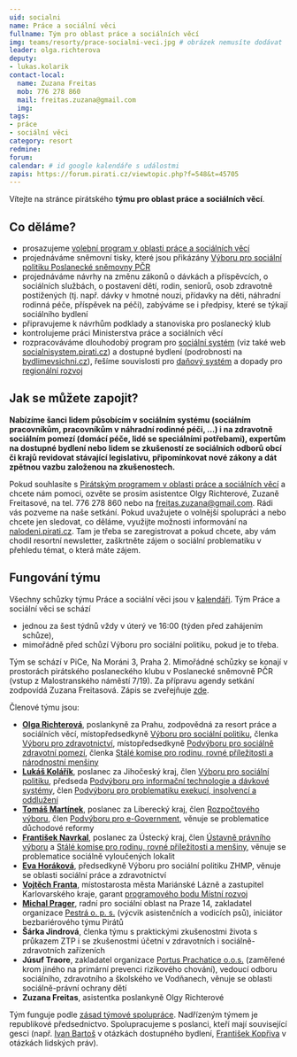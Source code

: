 ```yaml
---
uid: socialni
name: Práce a sociální věci
fullname: Tým pro oblast práce a sociálních věcí
img: teams/resorty/prace-socialni-veci.jpg # obrázek nemusíte dodávat
leader: olga.richterova
deputy:
- lukas.kolarik
contact-local:
  name: Zuzana Freitas
  mob: 776 278 860
  mail: freitas.zuzana@gmail.com
  img: 
tags:
- práce
- sociální věci
category: resort
redmine:
forum:
calendar: # id google kalendáře s událostmi
zapis: https://forum.pirati.cz/viewtopic.php?f=548&t=45705
---
```


Vítejte na stránce pirátského **týmu pro oblast práce a sociálních věcí**.

Co děláme?
----------

* prosazujeme [volební program v oblasti práce a sociálních věcí](https://www.pirati.cz/program/psp2017/prace-a-socialni-veci/)
* projednáváme sněmovní tisky, které jsou přikázány [Výboru pro sociální politiku Poslanecké sněmovny PČR](http://www.psp.cz/sqw/hp.sqw?k=4300)
* projednáváme návrhy na změnu zákonů o dávkách a příspěvcích, o sociálních službách, o postavení dětí, rodin, seniorů, osob zdravotně postižených (tj. např. dávky v hmotné nouzi, přídavky na děti, náhradní rodinná péče, příspěvek na péči), zabýváme se i předpisy, které se týkají sociálního bydlení
* připravujeme k návrhům podklady a stanoviska pro poslanecký klub
* kontrolujeme práci Ministerstva práce a sociálních věcí
* rozpracováváme dlouhodobý program pro [sociální systém](https://www.pirati.cz/program/dlouhodoby/socialni-system/) (viz také web [socialnisystem.pirati.cz](https://socialnisystem.pirati.cz/)) a dostupné bydlení (podrobnosti na [bydlimevsichni.cz](https://www.socialni-a-dostupne-bydleni.cz/)), řešíme souvislosti pro [daňový systém](https://www.pirati.cz/program/dlouhodoby/dane/) a dopady pro [regionální rozvoj](https://www.pirati.cz/program/psp2017/mistni-rozvoj/)

Jak se můžete zapojit?
----------------------

**Nabízíme šanci lidem působícím v sociálním systému (sociálním pracovníkům, pracovníkům v náhradní rodinné péči, …) i na zdravotně sociálním pomezí (domácí péče, lidé se speciálními potřebami), expertům na dostupné bydlení nebo lidem se zkušeností ze sociálních odborů obcí či krajů revidovat stávající legislativu, připomínkovat nové zákony a dát zpětnou vazbu založenou na zkušenostech.**

Pokud souhlasíte s [Pirátským programem v oblasti práce a sociálních věcí](https://www.pirati.cz/program/psp2017/prace-a-socialni-veci/) a chcete nám pomoci, ozvěte se prosím asistentce Olgy Richterové, Zuzaně Freitasové, na tel. 776 278 860 nebo na <freitas.zuzana@gmail.com>. Rádi vás pozveme na naše setkání. Pokud uvažujete o volnější spolupráci a nebo chcete jen sledovat, co děláme, využijte možnosti informování na [nalodeni.pirati.cz](https://nalodeni.pirati.cz/). Tam je třeba se zaregistrovat a pokud chcete, aby vám chodil resortní newsletter, zaškrtněte zájem o sociální  problematiku v přehledu témat, o která máte zájem.


Fungování týmu
----------------------

Všechny schůzky týmu Práce a sociální věci jsou v [kalendáři](https://calendar.google.com/calendar/embed?src=jio52c96e4ufejmlq51sctq0o4%40group.calendar.google.com&ctz=Europe%2FPrague%22). Tým Práce a sociální věci se schází
* jednou za šest týdnů vždy v úterý ve 16:00 (týden před zahájením schůze),
* mimořádně před schůzí Výboru pro sociální politiku, pokud je to třeba.

Tým se schází v PiCe, Na Moráni 3, Praha 2. Mimořádné schůzky se konají v prostorách pirátského poslaneckého klubu v Poslanecké sněmovně PČR (vstup z Malostranského náměstí 7/19). Za přípravu agendy setkání zodpovídá Zuzana Freitasová. Zápis se zveřejňuje [zde](https://forum.pirati.cz/viewtopic.php?f=548&t=45705).

Členové týmu jsou:

* **[Olga Richterová](https://www.pirati.cz/lide/olga-richterova/)**, poslankyně za Prahu, zodpovědná za resort práce a sociálních věcí, místopředsedkyně [Výboru pro sociální politiku](http://www.psp.cz/sqw/hp.sqw?k=4300), členka [Výboru pro zdravotnictví](http://www.psp.cz/sqw/hp.sqw?k=4300), místopředsedkyně [Podvýboru pro sociálně zdravotní pomezí](http://www.psp.cz/sqw/hp.sqw?k=4328), členka [Stálé komise pro rodinu, rovné příležitosti a národnostní menšiny](http://www.psp.cz/sqw/hp.sqw?k=6000)
* **[Lukáš Kolářík](https://www.pirati.cz/lide/lukas-kolarik/)**, poslanec za Jihočeský kraj, člen [Výboru pro sociální politiku](http://www.psp.cz/sqw/hp.sqw?k=4300), předseda [Podvýboru pro informační technologie a dávkové systémy](http://www.psp.cz/sqw/hp.sqw?k=4329), člen [Podvýboru pro problematiku exekucí, insolvencí a oddlužení](http://www.psp.cz/sqw/hp.sqw?k=4025)
* **[Tomáš Martínek](https://www.pirati.cz/lide/tomas-martinek/)**, poslanec za Liberecký kraj, člen [Rozpočtového výboru](http://www.psp.cz/sqw/hp.sqw?k=3400), člen [Podvýboru pro e-Government](http://www.psp.cz/sqw/hp.sqw?k=4427), věnuje se problematice důchodové reformy
* **[František Navrkal](https://www.pirati.cz/lide/frantisek-navrkal/)**, poslanec za Ústecký kraj, člen [Ústavně právního výboru](http://www.psp.cz/sqw/hp.sqw?k=4000) a [Stálé komise pro rodinu, rovné příležitosti a menšiny](http://www.psp.cz/sqw/hp.sqw?k=6000), věnuje se problematice sociálně vyloučených lokalit
* **[Eva Horáková](https://www.pirati.cz/lide/eva-horakova/)**, předsedkyně Výboru pro sociální politiku ZHMP, věnuje se oblasti sociální práce a zdravotnictví
* **[Vojtěch Franta](https://www.pirati.cz/lide/vojtech-franta/)**, místostarosta města Mariánské Lázně a zastupitel Karlovarského kraje, garant [programového bodu Místní rozvoj](https://www.pirati.cz/program/psp2017/mistni-rozvoj/)
* **[Michal Prager](https://wiki.pirati.cz/lide/michal_prager)**, radní pro sociální oblast na Praze 14, zakladatel organizace [Pestrá o. p. s.](https://www.pestra.cz/) (výcvik asistenčních a vodicích psů), iniciátor bezbariérového týmu Pirátů
* **Šárka Jindrová**, členka týmu s praktickými zkušenostmi života s průkazem ZTP i se zkušenostmi účetní v zdravotních i sociálně-zdravotních zařízeních
* **Júsuf Traore**, zakladatel organizace [Portus Prachatice o.o.s.](http://www.portusprachatice.cz/) (zaměřené krom jiného na primární prevenci rizikového chování), vedoucí odboru sociálního, zdravotního a školského ve Vodňanech, věnuje se oblasti sociálně-právní ochrany dětí
* **Zuzana Freitas**, asistentka poslankyně Olgy Richterové

Tým funguje podle [zásad týmové spolupráce](https://wiki.pirati.cz/rules/or_zatys). Nadřízeným týmem je republikové předsednictvo. Spolupracujeme s poslanci, kteří mají související gesci (např. [Ivan Bartoš](https://www.pirati.cz/lide/ivan-bartos/) v otázkách dostupného bydlení, [František Kopřiva](https://www.pirati.cz/lide/frantisek-kopriva/) v otázkách lidských práv).
